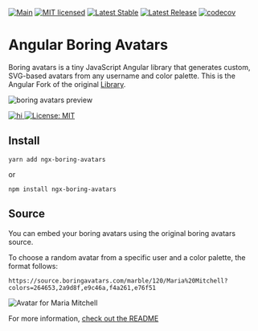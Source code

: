 [![Main](https://github.com/28Smiles/ngx-boring-avatars/actions/workflows/build.yml/badge.svg)](https://github.com/28Smiles/ngx-boring-avatars/actions/workflows/build.yml)
[![MIT licensed](https://img.shields.io/badge/license-MIT-blue.svg)](./LICENSE)
[![Latest Stable](https://img.shields.io/github/v/release/28Smiles/ngx-boring-avatars?label=latest%20stable)](https://github.com/28Smiles/ngx-boring-avatars/releases/latest)
[![Latest Release](https://img.shields.io/github/v/release/28Smiles/ngx-boring-avatars?include_prereleases&label=latest%20release)](https://github.com/28Smiles/ngx-boring-avatars/releases)
[![codecov](https://codecov.io/gh/28Smiles/ngx-boring-avatars/branch/master/graph/badge.svg?token=Td24qudkuq)](https://codecov.io/gh/28Smiles/ngx-boring-avatars)

# Angular Boring Avatars

Boring avatars is a tiny JavaScript Angular library that generates custom, SVG-based avatars from any username and color palette. This is the Angular Fork of the original [Library](https://www.npmjs.com/package/boring-avatars).

![boring avatars preview](https://github.com/boringdesigners/boring-avatars/blob/master/public/boring-avatars-preview.png?raw=true)

<a href="https://www.npmjs.com/package/ngx-boring-avatars">

![hi](https://badgen.net/npm/v/ngx-boring-avatars)
[![License: MIT](https://img.shields.io/badge/License-MIT-yellow.svg)](https://opensource.org/licenses/MIT)

</a>

## Install

```
yarn add ngx-boring-avatars
```

or

```
npm install ngx-boring-avatars
```

## Source

You can embed your boring avatars using the original boring avatars source.

To choose a random avatar from a specific user and a color palette, the format follows:

```
https://source.boringavatars.com/marble/120/Maria%20Mitchell?colors=264653,2a9d8f,e9c46a,f4a261,e76f51
```
![Avatar for Maria Mitchell](https://source.boringavatars.com/marble/120/Maria%20Mitchell?colors=264653,2a9d8f,e9c46a,f4a261,e76f51)


For more information, [check out the README](https://github.com/hihayk/boring-avatars-service/blob/main/README.md)
